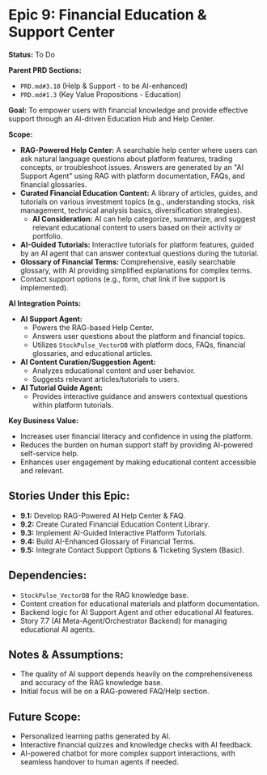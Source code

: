 # Epic 9: Financial Education & Support Center

**Status:** To Do

**Parent PRD Sections:**

- `PRD.md#3.10` (Help & Support - to be AI-enhanced)
- `PRD.md#1.3` (Key Value Propositions - Education)

**Goal:** To empower users with financial knowledge and provide effective support through an AI-driven Education Hub and Help Center.

**Scope:**

- **RAG-Powered Help Center:** A searchable help center where users can ask natural language questions about platform features, trading concepts, or troubleshoot issues. Answers are generated by an "AI Support Agent" using RAG with platform documentation, FAQs, and financial glossaries.
- **Curated Financial Education Content:** A library of articles, guides, and tutorials on various investment topics (e.g., understanding stocks, risk management, technical analysis basics, diversification strategies).
  - **AI Consideration:** AI can help categorize, summarize, and suggest relevant educational content to users based on their activity or portfolio.
- **AI-Guided Tutorials:** Interactive tutorials for platform features, guided by an AI agent that can answer contextual questions during the tutorial.
- **Glossary of Financial Terms:** Comprehensive, easily searchable glossary, with AI providing simplified explanations for complex terms.
- Contact support options (e.g., form, chat link if live support is implemented).

**AI Integration Points:**

- **AI Support Agent:**
  - Powers the RAG-based Help Center.
  - Answers user questions about the platform and financial topics.
  - Utilizes `StockPulse_VectorDB` with platform docs, FAQs, financial glossaries, and educational articles.
- **AI Content Curation/Suggestion Agent:**
  - Analyzes educational content and user behavior.
  - Suggests relevant articles/tutorials to users.
- **AI Tutorial Guide Agent:**
  - Provides interactive guidance and answers contextual questions within platform tutorials.

**Key Business Value:**

- Increases user financial literacy and confidence in using the platform.
- Reduces the burden on human support staff by providing AI-powered self-service help.
- Enhances user engagement by making educational content accessible and relevant.

## Stories Under this Epic:

- **9.1:** Develop RAG-Powered AI Help Center & FAQ.
- **9.2:** Create Curated Financial Education Content Library.
- **9.3:** Implement AI-Guided Interactive Platform Tutorials.
- **9.4:** Build AI-Enhanced Glossary of Financial Terms.
- **9.5:** Integrate Contact Support Options & Ticketing System (Basic).

## Dependencies:

- `StockPulse_VectorDB` for the RAG knowledge base.
- Content creation for educational materials and platform documentation.
- Backend logic for AI Support Agent and other educational AI features.
- Story 7.7 (AI Meta-Agent/Orchestrator Backend) for managing educational AI agents.

## Notes & Assumptions:

- The quality of AI support depends heavily on the comprehensiveness and accuracy of the RAG knowledge base.
- Initial focus will be on a RAG-powered FAQ/Help section.

## Future Scope:

- Personalized learning paths generated by AI.
- Interactive financial quizzes and knowledge checks with AI feedback.
- AI-powered chatbot for more complex support interactions, with seamless handover to human agents if needed.
